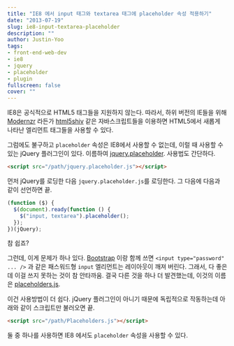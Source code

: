 ```yaml
---
title: "IE8 에서 input 태그와 textarea 태그에 placeholder 속성 적용하기"
date: "2013-07-19"
slug: ie8-input-textarea-placeholder
description: ""
author: Justin-Yoo
tags:
- front-end-web-dev
- ie8
- jquery
- placeholder
- plugin
fullscreen: false
cover: ""
---
```


IE8은 공식적으로 HTML5 태그들을 지원하지 않는다. 따라서, 하위 버전의 IE들을 위해 [Modernzr](http://modernizr.com) 라든가 [html5shiv](https://code.google.com/p/html5shiv) 같은 자바스크립트들을 이용하면 HTML5에서 새롭게 나타난 엘리먼트 태그들을 사용할 수 있다.

그럼에도 불구하고 `placeholder` 속성은 IE8에서 사용할 수 없는데, 이럴 때 사용할 수 있는 jQuery 플러그인이 있다. 이름하여 [jquery.placeholder](https://github.com/mathiasbynens/jquery-placeholder). 사용법도 간단하다.

```html
<script src="/path/jquery.placeholder.js"></script>

```

먼저 jQuery를 로딩한 다음 `jquery.placeholder.js`를 로딩한다. 그 다음에 다음과 같이 선언하면 끝.

```js
(function ($) {
  $(document).ready(function () {
    $("input, textarea").placeholder();
  });
})(jQuery);

```

참 쉽죠?

그런데, 이게 문제가 하나 있다. [Bootstrap](http://twitter.github.io/bootstrap/) 이랑 함께 쓰면 `<input type="password" ... />` 과 같은 패스워드형 `input` 엘리먼트는 레이아웃이 깨져 버린다. 그래서, 다 좋은데 이걸 쓰지 못하는 것이 참 안타까움. 결국 다른 것을 하나 더 발견했는데, 이것의 이름은 [placeholders.js](https://github.com/jamesallardice/Placeholders.js).

이건 사용방법이 더 쉽다. jQuery 플러그인이 아니기 때문에 독립적으로 작동하는데 아래와 같이 스크립트만 불러오면 끝.

```html
<script src="/path/Placeholders.js"></script>

```

둘 중 하나를 사용하면 IE8 에서도 `placeholder` 속성을 사용할 수 있다.
